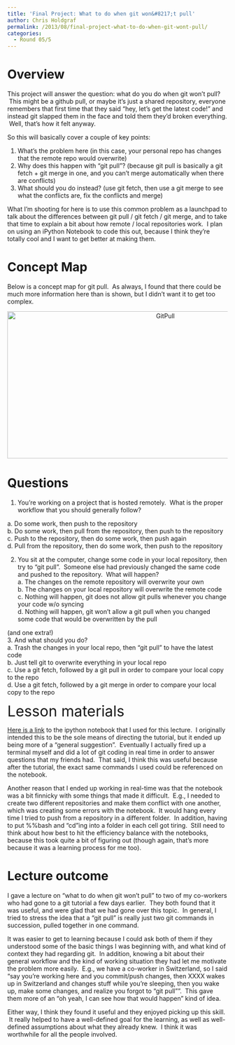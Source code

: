```yaml
---
title: 'Final Project: What to do when git won&#8217;t pull'
author: Chris Holdgraf
permalink: /2013/08/final-project-what-to-do-when-git-wont-pull/
categories:
  - Round 05/5
---
```

# Overview

This project will answer the question: what do you do when git won&#8217;t pull?  This might be a github pull, or maybe it&#8217;s just a shared repository, everyone remembers that first time that they said &#8220;hey, let&#8217;s get the latest code!&#8221; and instead git slapped them in the face and told them they&#8217;d broken everything.  Well, that&#8217;s how it felt anyway.

So this will basically cover a couple of key points:

1.  What&#8217;s the problem here (in this case, your personal repo has changes that the remote repo would overwrite)
2.  Why does this happen with &#8220;git pull&#8221;? (because git pull is basically a git fetch + git merge in one, and you can&#8217;t merge automatically when there are conflicts)
3.  What should you do instead? (use git fetch, then use a git merge to see what the conflicts are, fix the conflicts and merge)

What I&#8217;m shooting for here is to use this common problem as a launchpad to talk about the differences between git pull / git fetch / git merge, and to take that time to explain a bit about how remote / local repositories work.  I plan on using an iPython Notebook to code this out, because I think they&#8217;re totally cool and I want to get better at making them.

# Concept Map

Below is a concept map for git pull.  As always, I found that there could be much more information here than is shown, but I didn&#8217;t want it to get too complex.

<p style="text-align: center;">
  <a href="http://teaching.software-carpentry.org/wp-content/uploads/2013/08/GitPull.jpg"><img class="alignnone size-large wp-image-3983" alt="GitPull" src="http://teaching.software-carpentry.org/wp-content/uploads/2013/08/GitPull-1024x488.jpg" width="707" height="336" /></a>
</p>

<h1 style="text-align: left;">
  Questions
</h1>

1. You&#8217;re working on a project that is hosted remotely.  What is the proper workflow that you should generally follow?

a. Do some work, then push to the repository  
b. Do some work, then pull from the repository, then push to the repository  
c. Push to the repository, then do some work, then push again  
d. Pull from the repository, then do some work, then push to the repository

2. You sit at the computer, change some code in your local repository, then try to &#8220;git pull&#8221;.  Someone else had previously changed the same code and pushed to the repository.  What will happen?  
a. The changes on the remote repository will overwrite your own  
b. The changes on your local repository will overwrite the remote code  
c. Nothing will happen, git does not allow git pulls whenever you change your code w/o syncing  
d. Nothing will happen, git won&#8217;t allow a git pull when you changed some code that would be overwritten by the pull

(and one extra!)  
3. And what should you do?  
a. Trash the changes in your local repo, then &#8220;git pull&#8221; to have the latest code  
b. Just tell git to overwrite everything in your local repo  
c. Use a git fetch, followed by a git pull in order to compare your local copy to the repo  
d. Use a git fetch, followed by a git merge in order to compare your local copy to the repo

<span style="font-size: 2.4em;">Lesson materials</span>

[Here is a link][1] to the ipython notebook that I used for this lecture.  I originally intended this to be the sole means of directing the tutorial, but it ended up being more of a &#8220;general suggestion&#8221;.  Eventually I actually fired up a terminal myself and did a lot of git coding in real time in order to answer questions that my friends had.  That said, I think this was useful because after the tutorial, the exact same commands I used could be referenced on the notebook.

Another reason that I ended up working in real-time was that the notebook was a bit finnicky with some things that made it difficult.  E.g., I needed to create two different repositories and make them conflict with one another, which was creating some errors with the notebook.  It would hang every time I tried to push from a repository in a different folder.  In addition, having to put %%bash and &#8220;cd&#8221;ing into a folder in each cell got tiring.  Still need to think about how best to hit the efficiency balance with the notebooks, because this took quite a bit of figuring out (though again, that&#8217;s more because it was a learning process for me too).

# Lecture outcome

I gave a lecture on &#8220;what to do when git won&#8217;t pull&#8221; to two of my co-workers who had gone to a git tutorial a few days earlier.  They both found that it was useful, and were glad that we had gone over this topic.  In general, I tried to stress the idea that a &#8220;git pull&#8221; is really just two git commands in succession, pulled together in one command.

It was easier to get to learning because I could ask both of them if they understood some of the basic things I was beginning with, and what kind of context they had regarding git.  In addition, knowing a bit about their general workflow and the kind of working situation they had let me motivate the problem more easily.  E.g., we have a co-worker in Switzerland, so I said &#8220;say you&#8217;re working here and you commit/push changes, then XXXX wakes up in Switzerland and changes stuff while you&#8217;re sleeping, then you wake up, make some changes, and realize you forgot to &#8220;git pull&#8221;&#8221;.  This gave them more of an &#8220;oh yeah, I can see how that would happen&#8221; kind of idea.

Either way, I think they found it useful and they enjoyed picking up this skill.  It really helped to have a well-defined goal for the learning, as well as well-defined assumptions about what they already knew.  I think it was worthwhile for all the people involved.

 [1]: http://nbviewer.ipython.org/6359961
